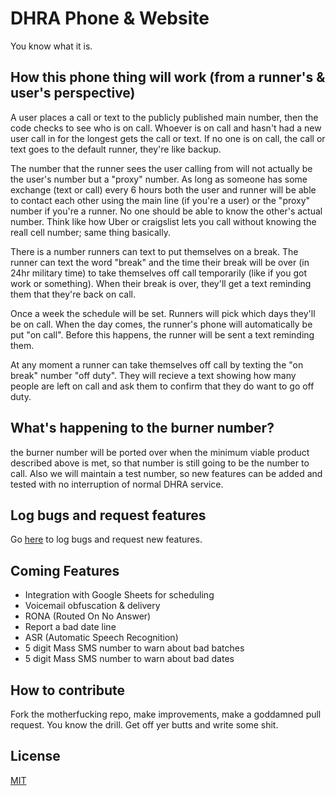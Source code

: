# DHRA Phone & Website

You know what it is.

## How this phone thing will work (from a runner's & user's perspective)

A user places a call or text to the publicly published main number, then the
code checks to see who is on call. Whoever is on call and hasn't had a new
user call in for the longest gets the call or text. If no one is on call, the
call or text goes to the default runner, they're like backup.

The number that the runner sees the user calling from will not actually be the
user's number but a "proxy" number. As long as someone has some exchange (text
or call) every 6 hours both the user and runner will be able to contact each
other using the main line (if you're a user) or the "proxy" number if you're a
runner. No one should be able to know the other's actual number. Think like how
Uber or craigslist lets you call without knowing the reall cell number; same
thing basically.

There is a number runners can text to put themselves on a break. The runner can
text the word "break" and the time their break will be over (in 24hr military
time) to take themselves off call temporarily (like if you got work or
something). When their break is over, they'll get a text reminding them that
they're back on call.

Once a week the schedule will be set. Runners will pick which days they'll be
on call. When the day comes, the runner's phone will automatically be put "on
call". Before this happens, the runner will be sent a text reminding them.

At any moment a runner can take themselves off call by texting the "on break"
number "off duty". They will recieve a text showing how many people are left
on call and ask them to confirm that they do want to go off duty.

## What's happening to the burner number?
the burner number will be ported over when the minimum viable product described
above is met, so that number is still going to be the number to call. Also we
will maintain a test number, so new features can be added and tested with no
interruption of normal DHRA service.

## Log bugs and request features

Go [here](https://github.com/DallasHRA/monorepo/issues) to log bugs and request
new features.

## Coming Features

* Integration with Google Sheets for scheduling
* Voicemail obfuscation & delivery
* RONA (Routed On No Answer)
* Report a bad date line
* ASR (Automatic Speech Recognition)
* 5 digit Mass SMS number to warn about bad batches
* 5 digit Mass SMS number to warn about bad dates

## How to contribute

Fork the motherfucking repo, make improvements, make a goddamned pull request.
You know the drill. Get off yer butts and write some shit.

## License
[MIT](https://choosealicense.com/licenses/mit/)
